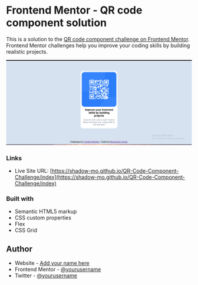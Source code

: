 # Frontend Mentor - QR code component solution

This is a solution to the [QR code component challenge on Frontend Mentor](https://www.frontendmentor.io/challenges/qr-code-component-iux_sIO_H). Frontend Mentor challenges help you improve your coding skills by building realistic projects. 

![screeenshot](qr-code-component.jpeg)

### Links

- Live Site URL: [https://shadow-mo.github.io/QR-Code-Component-Challenge/index](https://shadow-mo.github.io/QR-Code-Component-Challenge/index)

### Built with

- Semantic HTML5 markup
- CSS custom properties
- Flex
- CSS Grid

## Author

- Website - [Add your name here](https://www.your-site.com)
- Frontend Mentor - [@yourusername](https://www.frontendmentor.io/profile/yourusername)
- Twitter - [@yourusername](https://www.twitter.com/yourusername)
